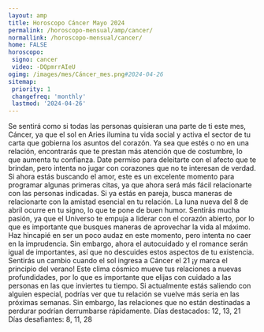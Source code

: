 ```yaml
---
layout: amp
title: Horoscopo Cáncer Mayo 2024 
permalink: /horoscopo-mensual/amp/cancer/
normallink: /horoscopo-mensual/cancer/
home: FALSE
horoscopo:
 signo: cancer
 video: -DQpmrrAIeU
ogimg: /images/mes/Cáncer_mes.png#2024-04-26
sitemap:
 priority: 1
 changefreq: 'monthly'
 lastmod: '2024-04-26'
---
```



Se sentirá como si todas las personas quisieran una parte de ti este mes, Cáncer, ya que el sol en Aries ilumina tu vida social y activa el sector de tu carta que gobierna los asuntos del corazón. Ya sea que estés o no en una relación, encontrarás que te prestan más atención que de costumbre, lo que aumenta tu confianza.
Date permiso para deleitarte con el afecto que te brindan, pero intenta no jugar con corazones que no te interesan de verdad. Si ahora estás buscando el amor, este es un excelente momento para programar algunas primeras citas, ya que ahora será más fácil relacionarte con las personas indicadas. Si ya estás en pareja, busca maneras de relacionarte con la amistad esencial en tu relación.
La luna nueva del 8 de abril ocurre en tu signo, lo que te pone de buen humor. Sentirás mucha pasión, ya que el Universo te empuja a liderar con el corazón abierto, por lo que es importante que busques maneras de aprovechar la vida al máximo. Haz hincapié en ser un poco audaz en este momento, pero intenta no caer en la imprudencia. Sin embargo, ahora el autocuidado y el romance serán igual de importantes, así que no descuides estos aspectos de tu existencia.
Sentirás un cambio cuando el sol ingresa a Cáncer el 21 ¡y marca el principio del verano! Este clima cósmico mueve tus relaciones a nuevas profundidades, por lo que es importante que elijas con cuidado a las personas en las que inviertes tu tiempo. Si actualmente estás saliendo con alguien especial, podrías ver que tu relación se vuelve más seria en las próximas semanas. Sin embargo, las relaciones que no están destinadas a perdurar podrían derrumbarse rápidamente.
Días destacados: 12, 13, 21
Días desafiantes: 8, 11, 28